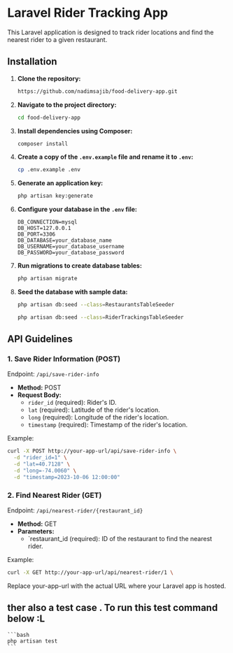 # Laravel Rider Tracking App

This Laravel application is designed to track rider locations and find the nearest rider to a given restaurant.

## Installation

1. **Clone the repository:**

    ```bash
    https://github.com/nadimsajib/food-delivery-app.git
    ```

2. **Navigate to the project directory:**

    ```bash
    cd food-delivery-app
    ```

3. **Install dependencies using Composer:**

    ```bash
    composer install
    ```

4. **Create a copy of the `.env.example` file and rename it to `.env`:**

    ```bash
    cp .env.example .env
    ```

5. **Generate an application key:**

    ```bash
    php artisan key:generate
    ```

6. **Configure your database in the `.env` file:**

    ```env
    DB_CONNECTION=mysql
    DB_HOST=127.0.0.1
    DB_PORT=3306
    DB_DATABASE=your_database_name
    DB_USERNAME=your_database_username
    DB_PASSWORD=your_database_password
    ```

7. **Run migrations to create database tables:**

    ```bash
    php artisan migrate
    ```

8. **Seed the database with sample data:**

    ```bash
    php artisan db:seed --class=RestaurantsTableSeeder
    ```
    ```bash
    php artisan db:seed --class=RiderTrackingsTableSeeder
    ```

## API Guidelines

### 1. Save Rider Information (POST)

Endpoint: `/api/save-rider-info`

- **Method:** POST
- **Request Body:**
  - `rider_id` (required): Rider's ID.
  - `lat` (required): Latitude of the rider's location.
  - `long` (required): Longitude of the rider's location.
  - `timestamp` (required): Timestamp of the rider's location.

Example:

```bash
curl -X POST http://your-app-url/api/save-rider-info \
  -d "rider_id=1" \
  -d "lat=40.7128" \
  -d "long=-74.0060" \
  -d "timestamp=2023-10-06 12:00:00"
```
### 2. Find Nearest Rider (GET)

Endpoint: `/api/nearest-rider/{restaurant_id}`

- **Method:** GET
- **Parameters:**
  - `restaurant_id (required): ID of the restaurant to find the nearest rider.

Example:

```bash
curl -X GET http://your-app-url/api/nearest-rider/1 \
```
Replace your-app-url with the actual URL where your Laravel app is hosted.


## ther also a test case . To run this test command below :L

    ```bash
    php artisan test
    ```
